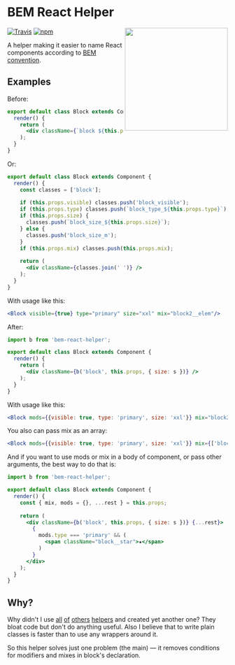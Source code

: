 # BEM React Helper

[<img src="https://igoradamenko.com/funbox/gitbadge.svg" width="235" align="right">](http://funbox.ru/pages/vacancy.html)

[![Travis](https://img.shields.io/travis/igoradamenko/bem-react-helper.svg)](https://travis-ci.org/igoradamenko/bem-react-helper)
[![npm](https://img.shields.io/npm/v/bem-react-helper.svg)](https://www.npmjs.com/package/bem-react-helper)

A helper making it easier to name React components according to [BEM convention](https://en.bem.info/methodology/naming-convention/).

## Examples

Before:

```jsx
export default class Block extends Component {
  render() {
    return (
      <div className={`block ${this.props.visible ? 'block_visible' : ''} ${this.props.type ? `block_type_${this.props.type}` : ''} ${this.props.size ? `block_size_${this.props.size}` : 'block_size_m'} ${this.props.mix}`} />
    );
  }
}
```

Or:

```jsx
export default class Block extends Component {
  render() {
    const classes = ['block'];
    
    if (this.props.visible) classes.push('block_visible');
    if (this.props.type) classes.push(`block_type_${this.props.type}`);
    if (this.props.size) {
      classes.push(`block_size_${this.props.size}`);
    } else {
      classes.push('block_size_m');
    }
    if (this.props.mix) classes.push(this.props.mix);
    
    return (
      <div className={classes.join(' ')} />
    );
  }
}
```

With usage like this:

```jsx
<Block visible={true} type="primary" size="xxl" mix="block2__elem"/>
```

After:

```jsx
import b from 'bem-react-helper';

export default class Block extends Component {
  render() {
    return (
      <div className={b('block', this.props, { size: s })} />
    );
  }
}
```

With usage like this:

```jsx
<Block mods={{visible: true, type: 'primary', size: 'xxl'}} mix="block2__elem"/>
```

You also can pass mix as an array:

```jsx
<Block mods={{visible: true, type: 'primary', size: 'xxl'}} mix={['block2__elem', 'block3']}/>
```

And if you want to use mods or mix in a body of component, or pass other arguments, the best way to do that is:

```jsx
import b from 'bem-react-helper';

export default class Block extends Component {
  render() {
    const { mix, mods = {}, ...rest } = this.props;
    
    return (
      <div className={b('block', this.props, { size: s })} {...rest}>
        {
          mods.type === 'primary' && (
            <span className="block__star">★</span>
          )
        }
      </div>
    );
  }
}
```

## Why?

Why didn't I use 
[all](https://github.com/azproduction/b_)
[of](https://github.com/albburtsev/bem-cn)
[others](https://github.com/cuzzo/react-bem)
[hel](https://github.com/pocotan001/bem-classnames)[pers](https://github.com/marcohamersma/react-bem-helper)
and created yet another one?
They bloat code but don't do anything useful.
Also I believe that to write plain classes is faster than to use any wrappers around it.

So this helper solves just one problem (the main) — it removes conditions for modifiers and mixes in block's declaration.
